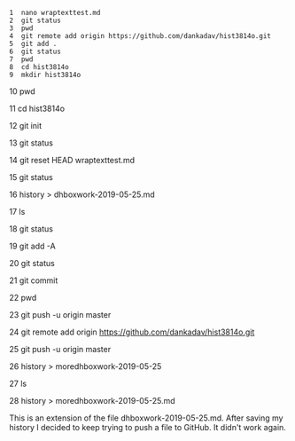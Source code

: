     1  nano wraptexttest.md
    2  git status
    3  pwd
    4  git remote add origin https://github.com/dankadav/hist3814o.git
    5  git add .
    6  git status
    7  pwd
    8  cd hist3814o
    9  mkdir hist3814o
   10  pwd
   
   11  cd hist3814o
   
   12  git init
   
   13  git status
   
   14  git reset HEAD wraptexttest.md
   
   15  git status
   
   16  history > dhboxwork-2019-05-25.md
   
   17  ls
   
   18  git status
   
   19  git add -A
   
   20  git status
   
   21  git commit
   
   22  pwd
   
   23  git push -u origin master
   
   24  git remote add origin https://github.com/dankadav/hist3814o.git
   
   25  git push -u origin master
   
   26  history > moredhboxwork-2019-05-25
   
   27  ls
   
   28  history > moredhboxwork-2019-05-25.md
   
   This is an extension of the file dhboxwork-2019-05-25.md. After saving my history I decided to keep trying to push a file to GitHub. It didn't work again.
